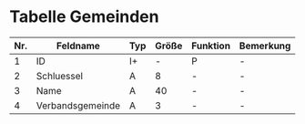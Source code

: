 #  Tabelle Gemeinden

Nr.|Feldname|Typ|Größe|Funktion|Bemerkung
---|---|---|---|---|---
1|ID|I+|-|P|-
2|Schluessel|A|8|-|-
3|Name|A|40|-|-
4|Verbandsgemeinde|A|3|-|-